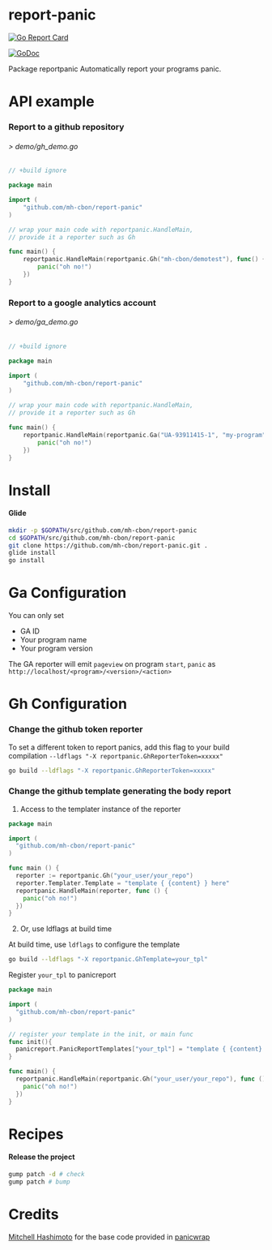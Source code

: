 # report-panic


[![Go Report Card](https://goreportcard.com/badge/github.com/mh-cbon/report-panic)](https://goreportcard.com/report/github.com/mh-cbon/report-panic)

[![GoDoc](https://godoc.org/github.com/mh-cbon/report-panic?status.svg)](http://godoc.org/github.com/mh-cbon/report-panic)


Package reportpanic Automatically report your programs panic.


# API example

### Report to a github repository


###### > demo/gh_demo.go
```go
// +build ignore

package main

import (
	"github.com/mh-cbon/report-panic"
)

// wrap your main code with reportpanic.HandleMain,
// provide it a reporter such as Gh

func main() {
	reportpanic.HandleMain(reportpanic.Gh("mh-cbon/demotest"), func() {
		panic("oh no!")
	})
}
```

### Report to a google analytics account


###### > demo/ga_demo.go
```go
// +build ignore

package main

import (
	"github.com/mh-cbon/report-panic"
)

// wrap your main code with reportpanic.HandleMain,
// provide it a reporter such as Gh

func main() {
	reportpanic.HandleMain(reportpanic.Ga("UA-93911415-1", "my-program", "0.0.1"), func() {
		panic("oh no!")
	})
}
```

# Install

#### Glide

```sh
mkdir -p $GOPATH/src/github.com/mh-cbon/report-panic
cd $GOPATH/src/github.com/mh-cbon/report-panic
git clone https://github.com/mh-cbon/report-panic.git .
glide install
go install
```


# Ga Configuration

You can only set
- GA ID
- Your program name
- Your program version

The GA reporter will emit `pageview` on program `start`, `panic` as
`http://localhost/<program>/<version>/<action>`

# Gh Configuration

### Change the github token reporter

To set a different token to report panics,
add this flag to your build compilation
`--ldflags "-X reportpanic.GhReporterToken=xxxxx"`


```sh
go build --ldflags "-X reportpanic.GhReporterToken=xxxxx"
```

### Change the github template generating the body report

1. Access to the templater instance of the reporter

```go
package main

import (
  "github.com/mh-cbon/report-panic"
)

func main () {
  reporter := reportpanic.Gh("your_user/your_repo")
  reporter.Templater.Template = "template { {content} } here"
  reportpanic.HandleMain(reporter, func () {
    panic("oh no!")
  })
}
```

2. Or, use ldflags at build time

At build time, use `ldflags` to configure the template

```sh
go build --ldflags "-X reportpanic.GhTemplate=your_tpl"
```

Register `your_tpl` to panicreport

```go
package main

import (
  "github.com/mh-cbon/report-panic"
)

// register your template in the init, or main func
func init(){
  panicreport.PanicReportTemplates["your_tpl"] = "template { {content} } here"
}

func main() {
  reportpanic.HandleMain(reportpanic.Gh("your_user/your_repo"), func () {
    panic("oh no!")
  })
}
```

# Recipes

#### Release the project

```sh
gump patch -d # check
gump patch # bump
```

# Credits

[Mitchell Hashimoto](https://github.com/mitchellh) for the base code provided in [panicwrap](https://github.com/mitchellh/panicwrap)

